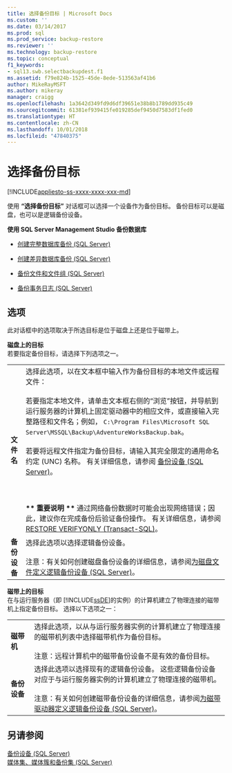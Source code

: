 ```yaml
---
title: 选择备份目标 | Microsoft Docs
ms.custom: ''
ms.date: 03/14/2017
ms.prod: sql
ms.prod_service: backup-restore
ms.reviewer: ''
ms.technology: backup-restore
ms.topic: conceptual
f1_keywords:
- sql13.swb.selectbackupdest.f1
ms.assetid: f79e824b-1525-45de-8ede-513563af41b6
author: MikeRayMSFT
ms.author: mikeray
manager: craigg
ms.openlocfilehash: 1a3642d349fd9d6df39651e38b8b1789dd935c49
ms.sourcegitcommit: 61381ef939415fe019285def9450d7583df1fed0
ms.translationtype: HT
ms.contentlocale: zh-CN
ms.lasthandoff: 10/01/2018
ms.locfileid: "47840375"
---
```

# <a name="select-backup-destination"></a>选择备份目标
[!INCLUDE[appliesto-ss-xxxx-xxxx-xxx-md](../../includes/appliesto-ss-xxxx-xxxx-xxx-md.md)]

  使用 **“选择备份目标”** 对话框可以选择一个设备作为备份目标。 备份目标可以是磁盘，也可以是逻辑备份设备。  
  
 **使用 SQL Server Management Studio 备份数据库**  
  
-   [创建完整数据库备份 (SQL Server)](../../relational-databases/backup-restore/create-a-full-database-backup-sql-server.md)  
  
-   [创建差异数据库备份 (SQL Server)](../../relational-databases/backup-restore/create-a-differential-database-backup-sql-server.md)  
  
-   [备份文件和文件组 (SQL Server)](../../relational-databases/backup-restore/back-up-files-and-filegroups-sql-server.md)  
  
-   [备份事务日志 (SQL Server)](../../relational-databases/backup-restore/back-up-a-transaction-log-sql-server.md)  
  
## <a name="options"></a>选项  
 此对话框中的选项取决于所选目标是位于磁盘上还是位于磁带上。  
  
 **磁盘上的目标**  
 若要指定备份目标，请选择下列选项之一。  
  
|||  
|-|-|  
|**文件名**|选择此选项，以在文本框中输入作为备份目标的本地文件或远程文件：<br /><br /> 若要指定本地文件，请单击文本框右侧的“浏览”按钮，并导航到运行服务器的计算机上固定驱动器中的相应文件，或直接输入完整路径和文件名；例如， `C:\Program Files\Microsoft SQL Server\MSSQL\Backup\AdventureWorksBackup.bak`。<br /><br /> 若要将远程文件指定为备份目标，请输入其完全限定的通用命名约定 (UNC) 名称。 有关详细信息，请参阅 [备份设备 (SQL Server)](../../relational-databases/backup-restore/backup-devices-sql-server.md)。<br /><br /> <br /><br /> **\*\* 重要说明 \*\*** 通过网络备份数据时可能会出现网络错误；因此，建议你在完成备份后验证备份操作。 有关详细信息，请参阅 [RESTORE VERIFYONLY (Transact-SQL)](../../t-sql/statements/restore-statements-verifyonly-transact-sql.md)。|  
|**备份设备**|选择此选项以选择逻辑备份设备。<br /><br /> 注意：有关如何创建磁盘备份设备的详细信息，请参阅[为磁盘文件定义逻辑备份设备 (SQL Server)](../../relational-databases/backup-restore/define-a-logical-backup-device-for-a-disk-file-sql-server.md)。|  
  
 **磁带上的目标**  
 在与运行服务器（即 [!INCLUDE[ssDE](../../includes/ssde-md.md)]的实例）的计算机建立了物理连接的磁带机上指定备份目标。 选择以下选项之一：  
  
|||  
|-|-|  
|**磁带机**|选择此选项，以从与运行服务器实例的计算机建立了物理连接的磁带机列表中选择磁带机作为备份目标。<br /><br /> 注意：远程计算机中的磁带备份设备不是有效的备份目标。|  
|**备份设备**|选择此选项以选择现有的逻辑备份设备。 这些逻辑备份设备对应于与运行服务器实例的计算机建立了物理连接的磁带机。<br /><br /> 注意：有关如何创建磁带备份设备的详细信息，请参阅[为磁带驱动器定义逻辑备份设备 (SQL Server)](../../relational-databases/backup-restore/define-a-logical-backup-device-for-a-tape-drive-sql-server.md)。|  
  
## <a name="see-also"></a>另请参阅  
 [备份设备 (SQL Server)](../../relational-databases/backup-restore/backup-devices-sql-server.md)   
 [媒体集、媒体簇和备份集 (SQL Server)](../../relational-databases/backup-restore/media-sets-media-families-and-backup-sets-sql-server.md)  
  
  
